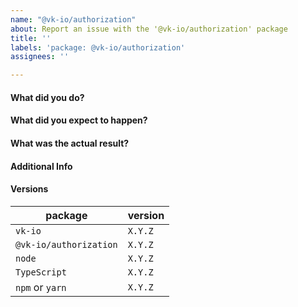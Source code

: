 ```yaml
---
name: "@vk-io/authorization"
about: Report an issue with the '@vk-io/authorization' package
title: ''
labels: 'package: @vk-io/authorization'
assignees: ''

---
```


<!-- This template is for bug reports. -->

#### What did you do?


#### What did you expect to happen?


#### What was the actual result?


#### Additional Info


#### Versions

| package                            | version |
| ---------------------------------- | ------- |
| `vk-io`                            | `X.Y.Z` |
| `@vk-io/authorization`             | `X.Y.Z` |
| `node`                             | `X.Y.Z` |
| `TypeScript`                       | `X.Y.Z` |
| `npm` or `yarn`                    | `X.Y.Z` |

